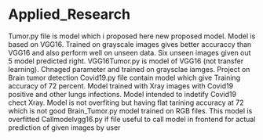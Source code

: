 # Applied_Research
Tumor.py file is model which i proposed here new proposed model. Model is based on VGG16. Trained on grayscale images gives better accuraccy than VGG16 and also perform well on unseen data. Six unseen images given out 5 model predicted right.
VGG16Tumor.py is model of VGG16 (not transfer learning). Chnaged parameter and trained on graysclae iamges.
Project on Brain tumor detection
Covid19.py file contain model which give Training accuracy of 72 percent. Model trained with Xray images with Covid19 positive and other lungs infections. Model intended to indetify Covid19 chect Xray.  Model is not overfiting but having flat tarining accuracy at 72 which is not good 
Brain_Tumor.py model trained on RGB files. This model is overfitted
Callmodelvgg16.py if file useful to call model in frontend for actual prediction of given images by user
